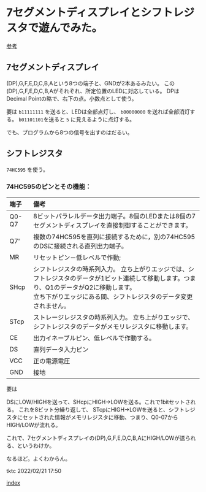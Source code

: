 # 7セグメントディスプレイとシフトレジスタで遊んでみた。

[参考](https://docs.sunfounder.com/projects/davinci-kit/ja/latest/1.1.4_7-segment_display.html)

## 7セグメントディスプレイ

(DP),G,F,E,D,C,B,Aという8つの端子と、GNDが2本あるみたい。
この(DP),G,F,E,D,C,B,Aがそれぞれ、所定位置のLEDに対応している。
DPはDecimal Pointの略で、右下の点。小数点として使う。

要は `b11111111` を送ると、LEDは全部点灯し、 `b00000000` を送れば全部消灯する。
`b01101101`を送ると `5` に見えるように点灯する。

でも、プログラムから8つの信号を出すのはだるい。

## シフトレジスタ

`74HC595` を使う。

### 74HC595のピンとその機能：

|端子|備考|
|:---|:---|
|Q0-Q7|8ビットパラレルデータ出力端子。8個のLEDまたは8個の7セグメントディスプレイを直接制御することができます。|
|Q7'|複数の74HC595を直列に接続するために，別の74HC595のDSに接続される直列出力端子。|
|MR| リセットピン－低レベルで作動;|
|SHcp|シフトレジスタの時系列入力。 立ち上がりエッジでは、シフトレジスタのデータが1ビット連続して移動します。つまり、Q1のデータがQ2に移動します。 <br> 立ち下がりエッジにある間、シフトレジスタのデータ変更されません。|
| STcp|ストレージレジスタの時系列入力。 立ち上がりエッジで、シフトレジスタのデータがメモリレジスタに移動します。|
| CE | 出力イネーブルピン、低レベルで作動する。|
| DS | 直列データ入力ピン|
| VCC | 正の電源電圧|
| GND | 接地|

要は

DSにLOW/HIGHを送って、SHcpにHIGH→LOWを送る。これで1bitセットされる。
これを8ビット分繰り返して、
STcpにHIGH→LOWを送ると、シフトレジスタにセットされた情報がメモリレジスタに移動、つまり、Q0-07からHIGH/LOWが流れる。

これで、7セグメントディスプレイの(DP),G,F,E,D,C,B,AにHIGH/LOWが送られる、というわけか。

なるほど。よくわからん。

tktc 2022/02/21 17:50

[index](index.md)